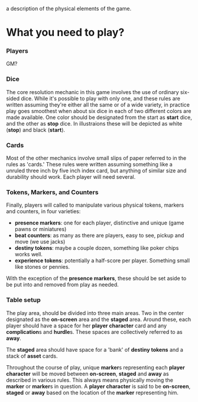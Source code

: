 a description of the physical elements of the game.
# What you need to play?
### Players
GM?

### Dice
The core resolution mechanic in this game involves the use of ordinary six-sided dice. While it's possible to play with only one, and these rules are written assuming they're either all the same or of a wide variety, in practice play goes smoothest when about six dice in each of two different colors are made available.  One color should be designated from the start as **start** dice, and the other as **stop** dice.  In illustraions these will be depicted as white (**stop**) and black (**start**).

### Cards
Most of the other mechanics involve small slips of paper referred to in the rules as 'cards.'  These rules were written assuming something like a unruled three inch by five inch index card, but anything of similar size and durability should work.  Each player will need several.

### Tokens, Markers, and Counters
Finally, players will called to manipulate various physical tokens, markers and counters, in four varieties:

* **presence markers**: one for each player, distinctive and unique (game pawns or miniatures)
* **beat counters**: as many as there are players, easy to see, pickup and move (we use jacks)
* **destiny tokens**: maybe a couple dozen, something like poker chips works well.
* **experience tokens**: potentially a half-score per player.  Something small like stones or pennies.

With the exception of the **presence markers**, these should be set aside to be put into and removed from play as needed.

### Table setup
The play area, should be divided into three main areas.  Two in the center designated as the **on-screen** area and the **staged** area.  Around these, each player should have a space for her **player character** card and any **complication**s and **hurdle**s.  These spaces are collectively referred to as **away**.  

The **staged** area should have space for a 'bank' of **destiny tokens** and a stack of **asset** cards.

Throughout the course of play, unique **marker**s representing each **player character** will be moved between **on-screen**, **staged** and **away** as described in various rules.  This always means physically moving the **marker** or **marker**s in question.  A **player character** is said to be **on-screen**, **staged** or **away** based on the location of the **marker** representing him. 

